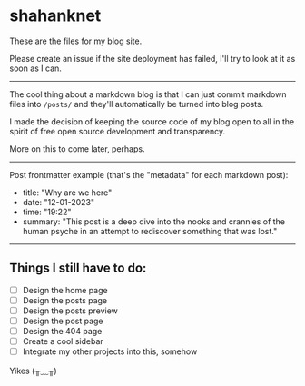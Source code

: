 # shahanknet

These are the files for my blog site.

Please create an issue if the site deployment has failed, I'll try to look at it as soon as I can.

---

The cool thing about a markdown blog is that I can just commit markdown files into `/posts/` and they'll automatically be turned into blog posts.

I made the decision of keeping the source code of my blog open to all in the spirit of free open source development and transparency.

More on this to come later, perhaps.

---

Post frontmatter example (that's the "metadata" for each markdown post):

- title: "Why are we here"
- date: "12-01-2023"
- time: "19:22"
- summary: "This post is a deep dive into the nooks and crannies of the human psyche in an attempt to rediscover something that was lost."

---

## Things I still have to do:

- [ ] Design the home page
- [ ] Design the posts page
- [ ] Design the posts preview
- [ ] Design the post page
- [ ] Design the 404 page
- [ ] Create a cool sidebar
- [ ] Integrate my other projects into this, somehow

Yikes  (╥﹏╥)